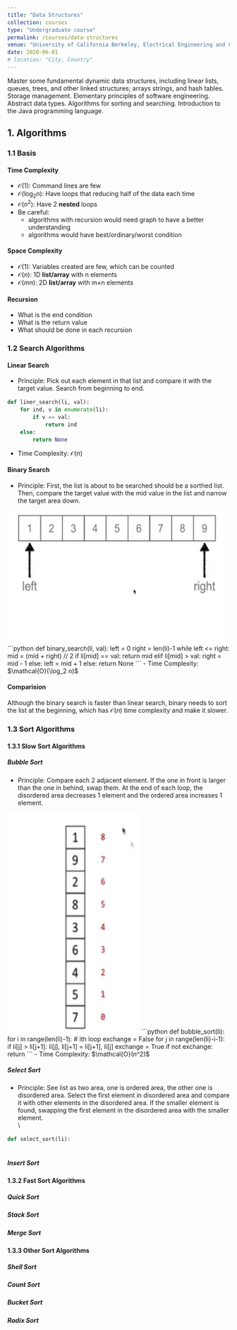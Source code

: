 ```yaml
---
title: "Data Structures"
collection: courses
type: "Undergraduate course"
permalink: /courses/data-structures
venue: "University of California Berkeley, Electrical Engineering and Computer Sciences"
date: 2020-06-01
# location: "City, Country"
---
```


Master some fundamental dynamic data structures, including linear lists, queues, trees, and other linked structures; arrays strings, and hash tables. Storage management. Elementary principles of software engineering. Abstract data types. Algorithms for sorting and searching. Introduction to the Java programming language.

## 1. Algorithms

### 1.1 Basis

#### Time Complexity
- $\mathcal{O}(1)$: Command lines are few
- $\mathcal{O}(\log_2 n)$: Have loops that reducing half of the data each time
- $\mathcal{O}(n^2)$: Have 2 **nested** loops
- Be careful: 
	- algorithms with recursion would need graph to have a better understanding
	- algorithms would have best/ordinary/worst condition

#### Space Complexity
- $\mathcal{O}(1)$: Variables created are few, which can be counted
- $\mathcal{O}(n)$: 1D **list/array** with n elements
- $\mathcal{O}(mn)$: 2D **list/array** with m$\times$n elements

#### Recursion
- What is the end condition
- What is the return value
- What should be done in each recursion

### 1.2 Search Algorithms

#### Linear Search
- Principle: Pick out each element in that list and compare it with the target value. Search from beginning to end.
```python
def liner_search(li, val):
	for ind, v in enumerate(li):
		if v == val:
			return ind
	else:
		return None
```
- Time Complexity: $\mathcal{O}(n)$

#### Binary Search
- Principle: First, the list is about to be searched should be a sorthed list. Then, compare the target value with the mid value in the list and narrow the target area down.<br/>
<img src='/images/linear_search.gif' width='500' height='300'>
```python
def binary_search(li, val):
	left = 0
	right = len(li)-1
	while left <= right:
		mid = (mid + right) // 2
		if li[mid] == val:
			return mid
		elif li[mid] > val:
			right = mid - 1
		else:
			left = mid + 1
	else:
		return None
```
- Time Complexity: $\mathcal{O}(\log_2 n)$

#### Comparision
Although the binary search is faster than linear search, binary needs to sort the list at the beginning, which has $\mathcal{O}(n)$ time complexity and make it slower.

### 1.3 Sort Algorithms

#### 1.3.1 Slow Sort Algorithms

##### Bubble Sort
- Principle: Compare each 2 adjacent element. If the one in front is larger than the one in behind, swap them. At the end of each loop, the disordered area decreases 1 element and the ordered area increases 1 element.<br/>
<img src='/images/bubble_sort.gif' width='300' height='500'>
```python
def bubble_sort(li):
	for i in range(len(li)-1): # ith loop
		exchange = False
		for j in range(len(li)-i-1):
			if li[j] > li[j+1]:
				li[j], li[j+1] = li[j+1], li[j]
				exchange = True
		if not exchange:
			return
```
- Time Complexity: $\mathcal{O}(n^2)$

##### Select Sort
- Principle: See list as two area, one is ordered area, the other one is disordered area. Select the first element in disordered area and compare it with other elements in the disordered area. If the smaller element is found, swapping the first element in the disordered area with the smaller element.<br/>\
```python
def select_sort(li):
	

```



##### Insert Sort

#### 1.3.2 Fast Sort Algorithms

##### Quick Sort

##### Stack Sort

##### Merge Sort

#### 1.3.3 Other Sort Algorithms

##### Shell Sort

##### Count Sort

##### Bucket Sort

##### Radix Sort






















